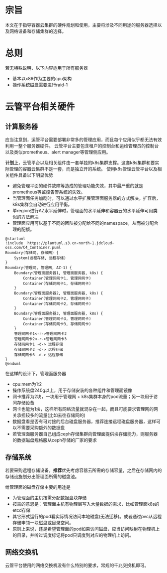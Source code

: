 # 宗旨

本文在于指导容器云集群的硬件规划和使用，主要将涉及不同用途的服务器选择以及网络设备和存储集群的选择。

# 总则

若无特殊说明，以下内容适用于所有服务器

* 基本以x86作为主要的cpu架构
* 操作系统磁盘需要进行raid-1

# 云管平台相关硬件

## 计算服务器

应当注意到，运管平台需要部署非常多的管理应用，而且每个应用似乎都无法有效利用一整个服务器硬件。
云管平台主要包含租户的控制台和运维管理员的控制台以及类似prometheus、alert manager等管理侧应用。

**计划上**，云管平台以及相关组件由一套单独的k8s集群支撑。这套k8s集群和要实际管理的容器云集群不是一套，而是独立开的系统。
使用k8s管理云管平台以及相关组件具备以下明显优势

* 避免管理平面的硬件故障等造成的管理功能失效，其中最严重的就是prometheus等监控告警系统的失效。
* 当管理面任务加剧时，可以通过水平扩展管理面服务器的方式解决。扩容后，k8s集群会自动进行应用平衡。
* 单region进行AZ水平延伸时，管理面的水平延伸和容器云的水平延伸可用类似的方法解决
* 管理面应用可以基于不同的团队被分配给不同的namespace，从而被分配合理的配额。

```plantuml
@startuml
!include  https://plantuml.s3.cn-north-1.jdcloud-oss.com/C4_Container.puml
Boundary(存储网, 存储网) {
    System(远程存储, 远程存储)
}
Boundary(管理网, 管理网, AZ-1) {
    Boundary(管理面服务器1, 管理面服务器, k8s) {
        Container(管理网网卡1, 管理网网卡)
        Container(存储网网卡1, 存储网网卡)
    }
    Boundary(管理面服务器2, 管理面服务器, k8s) {
        Container(管理网网卡2, 管理网网卡)
        Container(存储网网卡2, 存储网网卡)
    }
    Boundary(管理面服务器3, 管理面服务器, k8s) {
        Container(管理网网卡3, 管理网网卡)
        Container(存储网网卡3, 存储网网卡)
    }
    管理网网卡1<-r->管理网网卡2
    管理网网卡2<-r->管理网网卡3
    存储网网卡1 -d-> 远程存储
    存储网网卡2 -d-> 远程存储
    存储网网卡3 -d-> 远程存储
}
@enduml
```

在这样的设计下，管理面服务器

* cpu:mem为1:2
* 操作系统盘240g以上，用于存储安装的各种组件和管理面镜像
* 网卡推荐为2块，一块用于管理网 + k8s集群本身的pod流量；另一块用于访问存储设备
* 网卡也能为1块，这样所有网络流量就混杂在一起，而且可能要求管理网的网关承担较多的流量(比如去往存储网的)
* 数据盘看是否有可对接的后台磁盘服务器，推荐连接远程磁盘服务器，这样可以不需要采购额外的数据盘
* 若管理面服务器自己组成ceph存储集群向管理面提供块存储能力，则服务器的数据磁盘规格服从ceph存储的厂家的要求

## 存储系统

若要采购远程存储设备，**推荐**优先考虑容器云所需的存储容量，之后在存储网内的存储设施划分出管理面所需的磁盘池。

给管理面的磁盘存储主要的用途是

* 为管理面的主机按需分配数据盘块存储
* 按需的意思是：管理面主机有物理层写入大量数据的需求，比如管理面k8s的etcd存储
* 其它形式运行的pod看实际情况访问本地磁盘(无法迁移)。或者通过pvc从远程存储申领一块磁盘或目录空间。
* 原则上来说，还是希望管理面的pod如果访问磁盘，应当访问映射在物理机上的目录，并听过调度标记将pod只调度到对应的物理机上访问。

## 网络交换机

云管平台使用的网络交换机没有什么特别的要求，常规的千兆交换机即可。